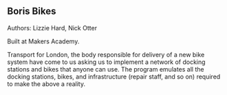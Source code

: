 ## Boris Bikes
Authors: Lizzie Hard, Nick Otter

Built at Makers Academy.

Transport for London, the body responsible for delivery of a new bike system have come to us asking us to implement a network of docking stations and bikes that anyone can use. The program emulates all the docking stations, bikes, and infrastructure (repair staff, and so on) required to make the above a reality.
